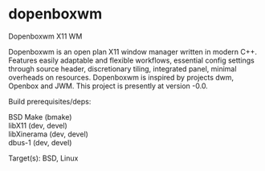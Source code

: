 # dopenboxwm
Dopenboxwm X11 WM

Dopenboxwm is an open plan X11 window manager written in modern C++. Features easily adaptable and flexible workflows, essential config settings through source header, discretionary tiling, integrated panel, minimal overheads on resources. Dopenboxwm is inspired by projects dwm, Openbox and JWM. This project is presently at version -0.0.

Build prerequisites/deps:

BSD Make (bmake)  
libX11 (dev, devel)  
libXinerama (dev, devel)  
dbus-1 (dev, devel)

Target(s): BSD, Linux
